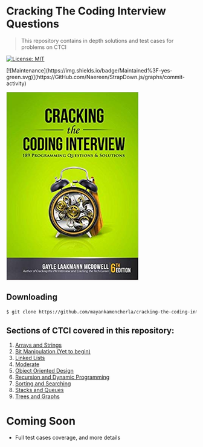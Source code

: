 # Cracking The Coding Interview Questions
> This repository contains in depth solutions and test cases for problems on CTCI

[![License: MIT](https://img.shields.io/badge/License-MIT-yellow.svg)](https://opensource.org/licenses/MIT)
<!-- [![Packagist](https://img.shields.io/packagist/v/symfony/symfony.svg)]() --> [![Maintenance](https://img.shields.io/badge/Maintained%3F-yes-green.svg)](https://GitHub.com/Naereen/StrapDown.js/graphs/commit-activity)

![alt text](https://github.com/mayankamencherla/cracking-the-coding-interview-solutions/blob/master/ctci.jpg)

## Downloading
```bash
$ git clone https://github.com/mayankamencherla/cracking-the-coding-interview-solutions.git
```

## Sections of CTCI covered in this repository:

1. <a href="https://github.com/mayankamencherla/cracking-the-coding-interview-solutions/tree/master/arrays-and-strings" target="_blank">Arrays and Strings</a>
2. <a href="https://github.com/mayankamencherla/cracking-the-coding-interview-solutions/tree/master/bit-manipulation" target="_blank">Bit Manipulation (Yet to begin)</a>
3. <a href="https://github.com/mayankamencherla/cracking-the-coding-interview-solutions/tree/master/linked-lists" target="_blank">Linked Lists</a>
4. <a href="https://github.com/mayankamencherla/cracking-the-coding-interview-solutions/tree/master/moderate" target="_blank">Moderate</a>
5. <a href="https://github.com/mayankamencherla/cracking-the-coding-interview-solutions/tree/master/object-oriented-design" target="_blank">Object Oriented Design</a>
6. <a href="https://github.com/mayankamencherla/cracking-the-coding-interview-solutions/tree/master/recursion-and-dp" target="_blank">Recursion and Dynamic Programming</a>
7. <a href="https://github.com/mayankamencherla/cracking-the-coding-interview-solutions/tree/master/sorting-and-searching" target="_blank">Sorting and Searching</a>
8. <a href="https://github.com/mayankamencherla/cracking-the-coding-interview-solutions/tree/master/stacks-and-queues" target="_blank">Stacks and Queues</a>
9. <a href="https://github.com/mayankamencherla/cracking-the-coding-interview-solutions/tree/master/trees-and-graphs" target="_blank">Trees and Graphs</a>

# Coming Soon
- Full test cases coverage, and more details
